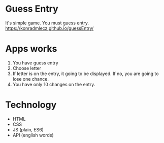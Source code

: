 # Guess Entry
 It's simple game. You must guess entry. 
https://konradmlecz.github.io/guessEntry/
# Apps works
1. You have guess entry
2. Choose letter
3. If letter is on the entry, it  going to be displayed. If no, you are going to lose one chance. 
4. You have only 10 changes on the entry. 
# Technology
- HTML
- CSS
- JS (plain, ES6)
- API (english words)
